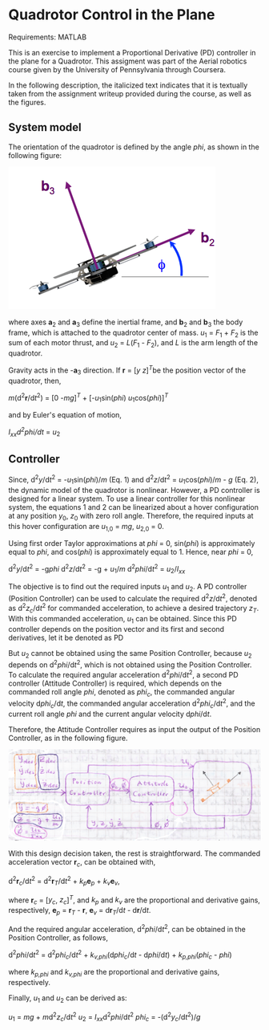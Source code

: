 # Quadrotor Control in the Plane

Requirements: MATLAB

This is an exercise to implement a Proportional Derivative (PD) controller in the plane for a Quadrotor. This assigment was part of the Aerial robotics course given by the University of Pennsylvania through Coursera.

In the following description, the italicized text indicates that it is textually taken from the assignment writeup provided during the course, as well as the figures.

[//]: # (Image References)

[image1]: ./images/fig1.png
[image2]: ./images/fig2.png

## System model

The orientation of the quadrotor is defined by the angle *phi*, as shown in the following figure:

![alt text][image1]

where axes **a**<sub>2</sub> and **a**<sub>3</sub> define the inertial frame, and **b**<sub>2</sub> and **b**<sub>3</sub> the body frame, which is attached to the quadrotor center of mass.  *u*<sub>1</sub> = *F*<sub>1</sub> + *F*<sub>2</sub> is the sum of each motor thrust, and *u*<sub>2</sub> = *L*(*F*<sub>1</sub> - *F*<sub>2</sub>), and *L* is the arm length of the quadrotor.

Gravity acts in the -**a**<sub>3</sub> direction. If **r** = [*y*  *z*]<sup>*T*</sup>be the position vector of the quadrotor, then,

*m*(d<sup>2</sup>**r**/d*t*<sup>2</sup>) = [0  -*mg*]<sup>*T*</sup> + [-*u*<sub>1</sub>sin(*phi*)  *u*<sub>1</sub>cos(*phi*)]<sup>*T*</sup>

and by Euler's equation of motion,

*I<sub>xx</sub>*d<sup>2</sup>*phi*/d*t* = *u*<sub>2</sub>

## Controller

Since, d<sup>2</sup>*y*/d*t*<sup>2</sup> = -*u*<sub>1</sub>sin(*phi*)/*m* (Eq. 1) and d<sup>2</sup>*z*/d*t*<sup>2</sup> = *u*<sub>1</sub>cos(*phi*)/*m* - *g* (Eq. 2), the dynamic model of the quadrotor is nonlinear. However, a PD controller is designed for a linear system. To use a linear controller for this nonlinear system, the equations 1 and 2 can be linearized about a hover configuration at any position *y*<sub>0</sub>, *z*<sub>0</sub> with zero roll angle. Therefore, the required inputs at this hover configuration are *u*<sub>1,0</sub> = *mg*, *u*<sub>2,0</sub> = 0.

Using first order Taylor approximations at *phi* = 0, sin(*phi*) is approximately equal to *phi*, and cos(*phi*) is approximately equal to 1. Hence, near *phi* = 0,

d<sup>2</sup>*y*/d*t*<sup>2</sup> = -g*phi*
d<sup>2</sup>*z*/d*t*<sup>2</sup> = -g + *u*<sub>1</sub>/*m*
d<sup>2</sup>*phi*/d*t*<sup>2</sup> = *u*<sub>2</sub>/*I<sub>xx</sub>*

The objective is to find out the required inputs *u*<sub>1</sub> and *u*<sub>2</sub>. A PD controller (Position Controller) can be used to calculate the required d<sup>2</sup>*z*/d*t*<sup>2</sup>, denoted as d<sup>2</sup>*z<sub>c</sub>*/d*t*<sup>2</sup> for commanded acceleration, to achieve a desired trajectory *z<sub>T</sub>*. With this commanded acceleration, *u*<sub>1</sub> can be obtained. Since this PD controller depends on the position vector and its first and second derivatives, let it be denoted as PD 

But *u*<sub>2</sub> cannot be obtained using the same Position Controller, because *u*<sub>2</sub> depends on d<sup>2</sup>*phi*/d*t*<sup>2</sup>, which is not obtained using the Position Controller. To calculate the required angular acceleration d<sup>2</sup>*phi*/d*t*<sup>2</sup>, a second PD controller (Attitude Controller) is required, which depends on the commanded roll angle *phi*, denoted as *phi<sub>c</sub>*, the commanded angular velocity d*phi<sub>c</sub>*/d*t*, the commanded angular acceleration d<sup>2</sup>*phi<sub>c</sub>*/d*t*<sup>2</sup>, and the current roll angle *phi* and the current angular velocity d*phi*/d*t*.

Therefore, the Attitude Controller requires as input the output of the Position Controller, as in the following figure.

![alt text][image2]

With this design decision taken, the rest is straightforward. The commanded acceleration vector **r**<sub>*c*</sub>, can be obtained with,

d<sup>2</sup>**r**<sub>*c*</sub>/d*t*<sup>2</sup> = d<sup>2</sup>**r**<sub>*T*</sub>/d*t*<sup>2</sup> + *k*<sub>*p*</sub>**e**<sub>*p*</sub> + *k*<sub>*v*</sub>**e**<sub>*v*</sub>,

where **r**<sub>*c*</sub> = [*y<sub>c</sub>*, *z<sub>c</sub>*]<sup>*T*</sup>, and *k<sub>p</sub>* and *k<sub>v</sub>* are the proportional and derivative gains, respectively, **e**<sub>*p*</sub> = **r**<sub>*T*</sub> - **r**, **e**<sub>*v*</sub> = d**r**<sub>*T*</sub>/d*t* - d**r**/d*t*.

And the required angular acceleration, d<sup>2</sup>*phi*/d*t*<sup>2</sup>, can be obtained in the Position Controller, as follows,

d<sup>2</sup>*phi*/d*t*<sup>2</sup> = d<sup>2</sup>*phi*<sub>*c*</sub>/d*t*<sup>2</sup> + *k*<sub>*v,phi*</sub>(d*phi*<sub>*c*</sub>/d*t* - d*phi*/d*t*) + *k*<sub>*p,phi*</sub>(*phi*<sub>*c*</sub> - *phi*)

where *k*<sub>*p,phi*</sub> and *k*<sub>*v,phi*</sub> are the proportional and derivative gains, respectively.

Finally, *u*<sub>1</sub> and *u*<sub>2</sub> can be derived as:

*u*<sub>1</sub> = *mg* + *m*d<sup>2</sup>*z*<sub>*c*</sub>/d*t*<sup>2</sup>
*u*<sub>2</sub> = *I*<sub>*xx*</sub>d<sup>2</sup>*phi*/d*t*<sup>2</sup>
*phi*<sub>*c*</sub> = -(d<sup>2</sup>*y*<sub>*c*</sub>/d*t*<sup>2</sup>)/*g*

